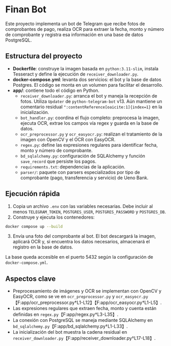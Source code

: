 # Finan Bot

Este proyecto implementa un bot de Telegram que recibe fotos de comprobantes de pago, realiza OCR para extraer la fecha, monto y número de comprobante y registra esa información en una base de datos PostgreSQL.

## Estructura del proyecto

- **Dockerfile**: construye la imagen basada en `python:3.11-slim`, instala Tesseract y define la ejecución de `receiver_downloader.py`.
- **docker-compose.yml**: levanta dos servicios: el bot y la base de datos Postgres. El código se monta en un volumen para facilitar el desarrollo.
- **app/**: contiene todo el código en Python.
  - `receiver_downloader.py`: arranca el bot y maneja la recepción de fotos. Utiliza `Updater` de `python-telegram-bot` v13. Aún mantiene un comentario residual ``":contentReference[oaicite:1]{index=1}`` en la inicialización.
  - `bot_handler.py`: coordina el flujo completo: preprocesa la imagen, ejecuta OCR, extrae los campos vía regex y guarda en la base de datos.
  - `ocr_preprocessor.py` y `ocr_easyocr.py`: realizan el tratamiento de la imagen con OpenCV y el OCR con EasyOCR.
  - `regex.py`: define las expresiones regulares para identificar fecha, monto y número de comprobante.
  - `bd_sqlalchemy.py`: configuración de SQLAlchemy y función `save_record` que persiste los pagos.
  - `requirements.txt`: dependencias de la aplicación.
  - `parser/`: paquete con parsers especializados por tipo de comprobante (pago, transferencia y servicio) de Ueno Bank.

## Ejecución rápida

1. Copia un archivo `.env` con las variables necesarias. Debe incluir al menos `TELEGRAM_TOKEN`, `POSTGRES_USER`, `POSTGRES_PASSWORD` y `POSTGRES_DB`.
2. Construye y ejecuta los contenedores:

```bash
docker compose up --build
```

3. Envía una foto del comprobante al bot. El bot descargará la imagen, aplicará OCR y, si encuentra los datos necesarios, almacenará el registro en la base de datos.

La base queda accesible en el puerto 5432 según la configuración de `docker-compose.yml`.

## Aspectos clave

- Preprocesamiento de imágenes y OCR se implementan con OpenCV y EasyOCR, como se ve en `ocr_preprocessor.py` y `ocr_easyocr.py`【F:app/ocr_preprocessor.py†L1-L12】【F:app/ocr_easyocr.py†L1-L5】.
- Las expresiones regulares que extraen fecha, monto y cuenta están definidas en `regex.py`【F:app/regex.py†L3-L35】.
- La conexión con PostgreSQL se maneja mediante SQLAlchemy en `bd_sqlalchemy.py`【F:app/bd_sqlalchemy.py†L1-L33】.
- La inicialización del bot muestra la cadena residual en `receiver_downloader.py`【F:app/receiver_downloader.py†L17-L18】.
